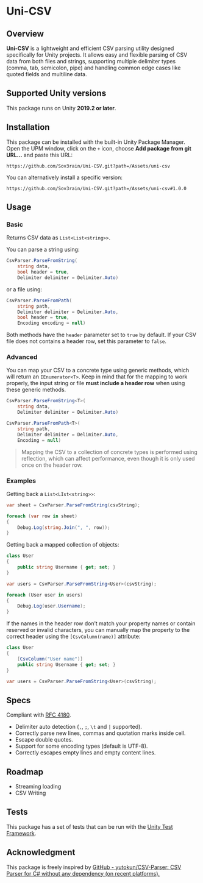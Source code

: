 # Uni-CSV

## Overview

**Uni-CSV** is a lightweight and efficient CSV parsing utility designed specifically for Unity projects. It allows easy and flexible parsing of CSV data from both files and strings, supporting multiple delimiter types (comma, tab, semicolon, pipe) and handling common edge cases like quoted fields and multiline data.

## Supported Unity versions

This package runs on Unity **2019.2 or later**.

## Installation

This package can be installed with the built-in Unity Package Manager. Open the UPM window, click on the `+` icon, choose **Add package from git URL...** and paste this URL:

```
https://github.com/Sov3rain/Uni-CSV.git?path=/Assets/uni-csv
```

You can alternatively install a specific version:

```
https://github.com/Sov3rain/Uni-CSV.git?path=/Assets/uni-csv#1.0.0
```

## Usage

### Basic

Returns CSV data as `List<List<string>>`.

You can parse a string using:

```c#
CsvParser.ParseFromString(
    string data, 
    bool header = true, 
    Delimiter delimiter = Delimiter.Auto)
```

or a file using:

```c#
CsvParser.ParseFromPath(
    string path,
    Delimiter delimiter = Delimiter.Auto,
    bool header = true,
    Encoding encoding = null)
```

Both methods have the `header` parameter set to `true` by default. If your CSV file does not contains a header row, set this parameter to `false`.

### Advanced

You can map your CSV to a concrete type using generic methods, which will return an `IEnumerator<T>`. Keep in mind that for the mapping to work properly, the input string or file **must include a header row** when using these generic methods.

```c#
CsvParser.ParseFromString<T>(
    string data,
    Delimiter delimiter = Delimiter.Auto)
```

```c#
CsvParser.ParseFromPath<T>(
    string path,
    Delimiter delimiter = Delimiter.Auto,
    Encoding = null)
```

> Mapping the CSV to a collection of concrete types is performed using reflection, which can affect performance, even though it is only used once on the header row.

### Examples

Getting back a `List<LIst<string>>`:

```c#
var sheet = CsvParser.ParseFromString(csvString);

foreach (var row in sheet)
{
    Debug.Log(string.Join(", ", row));
}
```

Getting back a mapped collection of objects:

```c#
class User 
{
    public string Username { get; set; }
}

var users = CsvParser.ParseFromString<User>(csvString);

foreach (User user in users)
{
    Debug.Log(user.Username);    
}
```

If the names in the header row don’t match your property names or contain reserved or invalid characters, you can manually map the property to the correct header using the `[CsvColumn(name)]` attribute:

```c#
class User
{
    [CsvColumn("User name")]
    public string Username { get; set; }
}

var users = CsvParser.ParseFromString<User>(csvString);
```

## Specs

Compliant with [RFC 4180](http://www.ietf.org/rfc/rfc4180.txt).

- Delimiter auto detection (`,`, `;`, `\t` and `|` supported).
- Correctly parse new lines, commas and quotation marks inside cell.
- Escape double quotes.
- Support for some encoding types (default is UTF-8).
- Correctly escapes empty lines and empty content lines.

## Roadmap

- Streaming loading
- CSV Writing

## Tests

This package has a set of tests that can be run with the [Unity Test Framework](https://docs.unity3d.com/Packages/com.unity.test-framework@1.4/manual/index.html).

## Acknowledgment

This package is freely inspired by [GitHub - yutokun/CSV-Parser: CSV Parser for C# without any dependency (on recent platforms).](https://github.com/yutokun/CSV-Parser)
